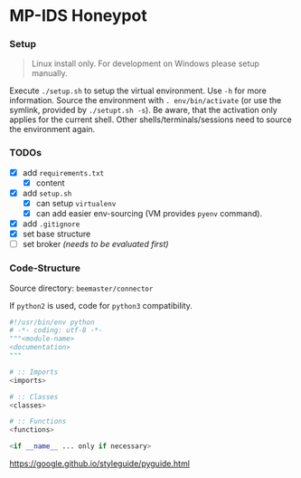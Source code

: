 MP-IDS Honeypot
===============

### Setup

> Linux install only. For development on Windows please setup manually.

Execute `./setup.sh` to setup the virtual environment. Use `-h` for more
information. Source the environment with `. env/bin/activate` (or use the
symlink, provided by `./setupt.sh -s`). Be aware, that the activation only
applies for the current shell. Other shells/terminals/sessions need to source
the environment again.

### TODOs

- [x] add `requirements.txt`
    - [x] content
- [x] add `setup.sh`
    - [x] can setup `virtualenv`
    - [x] can add easier env-sourcing (VM provides `pyenv` command).
- [x] add `.gitignore`
- [x] set base structure
- [ ] set broker _(needs to be evaluated first)_

### Code-Structure

Source directory: `beemaster/connector`

If `python2` is used, code for `python3` compatibility.

```python
#!/usr/bin/env python
# -*- coding: utf-8 -*-
"""<module-name>
<documentation>
"""

# :: Imports
<imports>

# :: Classes
<classes>

# :: Functions
<functions>

<if __name__ ... only if necessary>
```

https://google.github.io/styleguide/pyguide.html
